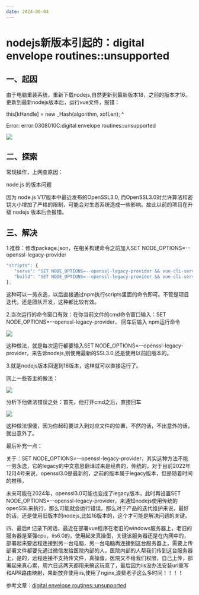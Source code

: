 ```yaml
---
date: 2024-06-04
---
```


# nodejs新版本引起的：digital envelope routines::unsupported

## 一、起因

由于电脑重装系统，重新下载nodejs,自然更新到最新版本18，之前的版本才16。更新到最新nodejs版本后，运行vue文件，报错：

this[kHandle] = new _Hash(algorithm, xofLen);
^

Error: error:0308010C:digital envelope routines::unsupported

<img src="/public/problem/2024-06-04-1.png"  />

## 二、探索

常规操作，上网查原因：

node.js 的版本问题

因为 node.js V17版本中最近发布的OpenSSL3.0, 而OpenSSL3.0对允许算法和密钥大小增加了严格的限制，可能会对生态系统造成一些影响。故此以前的项目在升级 nodejs 版本后会报错。

## 三、解决

1.推荐：修改package.json，在相关构建命令之前加入SET NODE_OPTIONS=--openssl-legacy-provider

```js
"scripts": {
   "serve": "SET NODE_OPTIONS=--openssl-legacy-provider && vue-cli-service serve",
   "build": "SET NODE_OPTIONS=--openssl-legacy-provider && vue-cli-service build"
},
```

这种可以一劳永逸，以后直接通过npm执行scripts里面的命令即可。不管是项目迭代，还是团队开发，这种都比较有效。

2.当次运行的命令窗口有效：在你当前文件的cmd命令窗口输入：SET NODE_OPTIONS=--openssl-legacy-provider， 回车后输入 npm运行命令

<img src="/public/problem/2024-06-04-2.png"  />

这种做法，就是每次运行都要输入SET NODE_OPTIONS=--openssl-legacy-provider，来告诉nodejs,别使用最新的SSL3.0,还是使用以前旧版本的。

3.就是nodejs版本回退到16版本，这样就可以直接运行了。

网上一些答主的做法：

<img src="/public/problem/2024-06-04-3.png"  />

 分析下他做法错误之处：首先，他打开cmd之后，直接回车

 <img src="/public/problem/2024-06-04-4.png"  />

 这种做法很傻，因为你起码要进入到对应文件的位置，不然的话，不出意外的话，就出意外了。

<span class="c-red"> 最后补充一点：</span>

关于：SET NODE_OPTIONS=--openssl-legacy-provider，其实这种方法不能一劳永逸，它的legacy的中文意思翻译过来是经典的，传统的，对于目前2022年12月4号来说，openssl3.0是最新的，之前的版本属于legacy版本，但是随着时间的推移，

未来可能在2024年，openssl3.0可能也变成了legacy版本，此时再设置SET NODE_OPTIONS=--openssl-legacy-provider，来通知nodejs使用传统的openSSL来执行，那么可能就会运行错误。那么对于产品的迭代维护来说，最好的话，还是使用旧版本的nodejs,比如16版本的，这个才可能是解决问题的关键。

四、最后#
记录下闲话，最近在部署vue程序在老旧的windows服务器上，老旧的服务器是至强cpu，iis6.0的，使用起来真操蛋，关键该服务器还是在内网中的，部署起来要远程连接到另一台电脑，另一台电脑再连接到这台服务器上，需要上传部署文件都要先通过微信发给医院内部的人，医院内部的人帮我们传到这台服务器上，是的，远程连接不支持传文件，真操蛋，医院又不给我们权限，自己上传，部署起来真心累，周六日这两天都用来搞这玩意了，最后因为iis没办法安装url重写和APR路由映射，果断放弃使用iis,使用了nginx,浪费老子这么多时间！！！！


参考文章：<a class="cursor-pointer" target="_blank" href="https://www.cnblogs.com/hmy-666/p/16949982.html">digital envelope routines::unsupported</a>